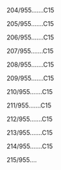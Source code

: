 204/955.......C15 


205/955.......C15 


206/955.......C15 


207/955.......C15 


208/955.......C15 


209/955.......C15 


210/955.......C15 


211/955.......C15 


212/955.......C15 


213/955.......C15 


214/955.......C15 


215/955.... 

